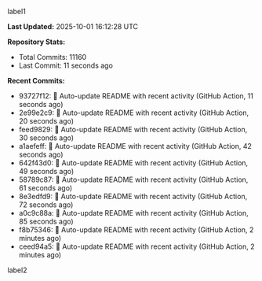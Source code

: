 
label1 
<!-- ACTIVITY_START -->
**Last Updated:** 2025-10-01 16:12:28 UTC

**Repository Stats:**
- Total Commits: 11160
- Last Commit: 11 seconds ago

**Recent Commits:**
- 93727f12: 🤖 Auto-update README with recent activity (GitHub Action, 11 seconds ago)
- 2e99e2c9: 🤖 Auto-update README with recent activity (GitHub Action, 20 seconds ago)
- feed9829: 🤖 Auto-update README with recent activity (GitHub Action, 30 seconds ago)
- a1aefeff: 🤖 Auto-update README with recent activity (GitHub Action, 42 seconds ago)
- 642f43d0: 🤖 Auto-update README with recent activity (GitHub Action, 49 seconds ago)
- 58789c87: 🤖 Auto-update README with recent activity (GitHub Action, 61 seconds ago)
- 8e3edfd9: 🤖 Auto-update README with recent activity (GitHub Action, 72 seconds ago)
- a0c9c88a: 🤖 Auto-update README with recent activity (GitHub Action, 85 seconds ago)
- f8b75346: 🤖 Auto-update README with recent activity (GitHub Action, 2 minutes ago)
- ceed94a5: 🤖 Auto-update README with recent activity (GitHub Action, 2 minutes ago)
<!-- ACTIVITY_END -->

label2
